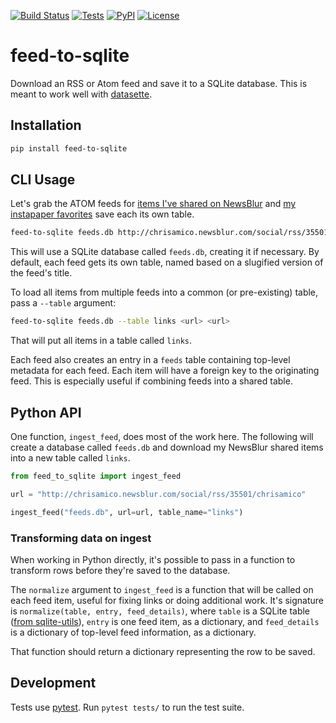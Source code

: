 [![Build Status](https://travis-ci.com/eyeseast/feed-to-sqlite.svg?branch=master)](https://travis-ci.com/eyeseast/feed-to-sqlite)
[![Tests](https://github.com/eyeseast/feed-to-sqlite/workflows/Test/badge.svg)](https://github.com/eyeseast/feed-to-sqlite/actions?query=workflow%3ATest)
[![PyPI](https://img.shields.io/pypi/v/feed-to-sqlite.svg)](https://pypi.org/project/feed-to-sqlite/)
[![License](https://img.shields.io/badge/license-Apache%202.0-blue.svg)](https://github.com/eyeseast/feed-to-sqlite/blob/master/LICENSE)

# feed-to-sqlite

Download an RSS or Atom feed and save it to a SQLite database. This is meant to work well with [datasette](https://github.com/simonw/datasette).

## Installation

```sh
pip install feed-to-sqlite
```

## CLI Usage

Let's grab the ATOM feeds for [items I've shared on NewsBlur](http://chrisamico.newsblur.com/social/rss/35501/chrisamico) and [my instapaper favorites](https://www.instapaper.com/starred/rss/13475/qUh7yaOUGOSQeANThMyxXdYnho) save each its own table.

```sh
feed-to-sqlite feeds.db http://chrisamico.newsblur.com/social/rss/35501/chrisamico https://www.instapaper.com/starred/rss/13475/qUh7yaOUGOSQeANThMyxXdYnho
```

This will use a SQLite database called `feeds.db`, creating it if necessary. By default, each feed gets its own table, named based on a slugified version of the feed's title.

To load all items from multiple feeds into a common (or pre-existing) table, pass a `--table` argument:

```sh
feed-to-sqlite feeds.db --table links <url> <url>
```

That will put all items in a table called `links`.

Each feed also creates an entry in a `feeds` table containing top-level metadata for each feed. Each item will have a foreign key to the originating feed. This is especially useful if combining feeds into a shared table.

## Python API

One function, `ingest_feed`, does most of the work here. The following will create a database called `feeds.db` and download my NewsBlur shared items into a new table called `links`.

```python
from feed_to_sqlite import ingest_feed

url = "http://chrisamico.newsblur.com/social/rss/35501/chrisamico"

ingest_feed("feeds.db", url=url, table_name="links")
```

### Transforming data on ingest

When working in Python directly, it's possible to pass in a function to transform rows before they're saved to the database.

The `normalize` argument to `ingest_feed` is a function that will be called on each feed item, useful for fixing links or doing additional work. It's signature is `normalize(table, entry, feed_details)`, where `table` is a SQLite table ([from sqlite-utils](https://sqlite-utils.datasette.io/en/stable/python-api.html#accessing-tables)), `entry` is one feed item, as a dictionary, and `feed_details` is a dictionary of top-level feed information, as a dictionary.

That function should return a dictionary representing the row to be saved.

## Development

Tests use [pytest](https://docs.pytest.org/). Run `pytest tests/` to run the test suite.
